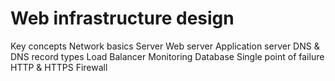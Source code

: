 # Web infrastructure design
Key concepts
Network basics
Server
Web server
Application server
DNS & DNS record types
Load Balancer
Monitoring
Database
Single point of failure
HTTP & HTTPS
Firewall
